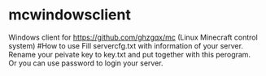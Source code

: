 # mcwindowsclient
Windows client for https://github.com/ghzgqx/mc (Linux Minecraft control system)
#How to use
Fill servercfg.txt with information of your server.<br>
Rename your peivate key to key.txt and put together with this perogram.<br>
Or you can use password to login your server.

